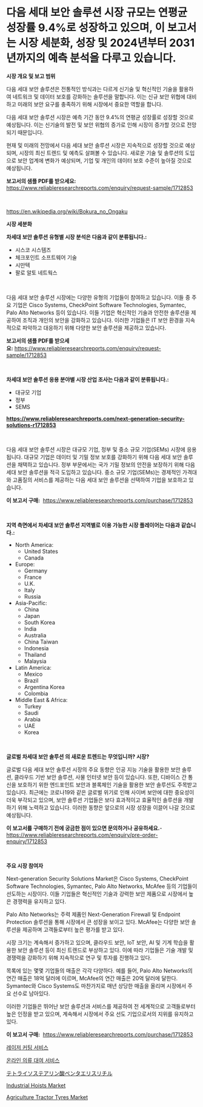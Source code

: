 <p><h1>다음 세대 보안 솔루션 시장 규모는 연평균 성장률 9.4%로 성장하고 있으며, 이 보고서는 시장 세분화, 성장 및 2024년부터 2031년까지의 예측 분석을 다루고 있습니다.</h1></p><p><strong>시장 개요 및 보고 범위</strong></p>
<p><p>다음 세대 보안 솔루션은 전통적인 방식과는 다르게 신기술 및 혁신적인 기술을 활용하여 네트워크 및 데이터 보호를 강화하는 솔루션을 말합니다. 이는 신규 보안 위협에 대비하고 미래의 보안 요구를 충족하기 위해 시장에서 중요한 역할을 합니다.</p><p>다음 세대 보안 솔루션 시장은 예측 기간 동안 9.4%의 연평균 성장률로 성장할 것으로 예상됩니다. 이는 신기술의 발전 및 보안 위협의 증가로 인해 시장이 증가할 것으로 전망되기 때문입니다.</p><p>현재 및 미래의 전망에서 다음 세대 보안 솔루션 시장은 지속적으로 성장할 것으로 예상되며, 시장의 최신 트렌드 및 예측도 살펴볼 수 있습니다. 새로운 기술 및 솔루션의 도입으로 보안 업계에 변화가 예상되며, 기업 및 개인의 데이터 보호 수준이 높아질 것으로 예상됩니다.</p></p>
<p><strong>보고서의 샘플 PDF를 받으세요:</strong> <a href="https://www.reliableresearchreports.com/enquiry/request-sample/1712853">https://www.reliableresearchreports.com/enquiry/request-sample/1712853</a></p>
<p>&nbsp;</p>
<p><a href="https://en.wikipedia.org/wiki/Bokura_no_Ongaku">https://en.wikipedia.org/wiki/Bokura_no_Ongaku</a></p>
<p><strong>시장 세분화</strong></p>
<p><strong>차세대 보안 솔루션 유형별 시장 분석은 다음과 같이 분류됩니다.:</strong></p>
<p><ul><li>시스코 시스템즈</li><li>체크포인트 소프트웨어 기술</li><li>시만텍</li><li>팔로 알토 네트웍스</li></ul></p>
<p>&nbsp;</p>
<p><p>다음 세대 보안 솔루션 시장에는 다양한 유형의 기업들이 참여하고 있습니다. 이들 중 주요 기업은 Cisco Systems, CheckPoint Software Technologies, Symantec, Palo Alto Networks 등이 있습니다. 이들 기업은 혁신적인 기술과 안전한 솔루션을 제공하여 조직과 개인의 보안을 강화하고 있습니다. 이러한 기업들은 IT 보안 환경을 지속적으로 파악하고 대응하기 위해 다양한 보안 솔루션을 제공하고 있습니다.</p></p>
<p><strong>보고서의 샘플 PDF를 받으세요:</strong>&nbsp;<a href="https://www.reliableresearchreports.com/enquiry/request-sample/1712853">https://www.reliableresearchreports.com/enquiry/request-sample/1712853</a></p>
<p>&nbsp;</p>
<p><strong> 차세대 보안 솔루션 응용 분야별 시장 산업 조사는 다음과 같이 분류됩니다.:</strong></p>
<p><ul><li>대규모 기업</li><li>정부</li><li>SEMS</li></ul></p>
<p><strong><a href="https://www.reliableresearchreports.com/next-generation-security-solutions-r1712853">https://www.reliableresearchreports.com/next-generation-security-solutions-r1712853</a></strong></p>
<p>&nbsp;</p>
<p><p>다음 세대 보안 솔루션 시장은 대규모 기업, 정부 및 중소 규모 기업(SEMs) 시장에 응용됩니다. 대규모 기업은 데이터 및 기밀 정보 보호를 강화하기 위해 다음 세대 보안 솔루션을 채택하고 있습니다. 정부 부문에서는 국가 기밀 정보의 안전을 보장하기 위해 다음 세대 보안 솔루션을 적극 도입하고 있습니다. 중소 규모 기업(SEMs)는 경제적인 가격대와 고품질의 서비스를 제공하는 다음 세대 보안 솔루션을 선택하여 기업을 보호하고 있습니다.</p></p>
<p><strong>이 보고서 구매:</strong>&nbsp; <a href="https://www.reliableresearchreports.com/purchase/1712853">https://www.reliableresearchreports.com/purchase/1712853</a></p>
<p>&nbsp;</p>
<p><strong>지역 측면에서 차세대 보안 솔루션 지역별로 이용 가능한 시장 플레이어는 다음과 같습니다.:</strong></p>
<p><ul>
    <li>
        North America:
        <ul>
            <li>United States</li>
            <li>Canada</li>
        </ul>
    </li>
    <li>
        Europe:
        <ul>
            <li>Germany</li>
            <li>France</li>
            <li>U.K.</li>
            <li>Italy</li>
            <li>Russia</li>
        </ul>
    </li>
    <li>
        Asia-Pacific:
        <ul>
            <li>China</li>
            <li>Japan</li>
            <li>South Korea</li>
            <li>India</li>
            <li>Australia</li>
            <li>China Taiwan</li>
            <li>Indonesia</li>
            <li>Thailand</li>
            <li>Malaysia</li>
        </ul>
    </li>
    <li>
        Latin America:
        <ul>
            <li>Mexico</li>
            <li>Brazil</li>
            <li>Argentina Korea</li>
            <li>Colombia</li>
        </ul>
    </li>
    <li>
        Middle East & Africa:
        <ul>
            <li>Turkey</li>
            <li>Saudi</li>
            <li>Arabia</li>
            <li>UAE</li>
            <li>Korea</li>
        </ul>
    </li>
    </ul></p>
<p>&nbsp;</p>
<p><strong>글로벌 차세대 보안 솔루션 의 새로운 트렌드는 무엇입니까? 시장?</strong></p>
<p><p>글로벌 다음 세대 보안 솔루션 시장의 주요 동향은 인공 지능 기술을 활용한 보안 솔루션, 클라우드 기반 보안 솔루션, 사물 인터넷 보안 등이 있습니다. 또한, 디바이스 간 통신을 보호하기 위한 엔드포인트 보안과 블록체인 기술을 활용한 보안 솔루션도 주목받고 있습니다. 최근에는 코로나19와 같은 글로벌 위기로 인해 사이버 보안에 대한 중요성이 더욱 부각되고 있으며, 보안 솔루션 기업들은 보다 효과적이고 효율적인 솔루션을 개발하기 위해 노력하고 있습니다. 이러한 동향은 앞으로의 시장 성장을 이끌어 나갈 것으로 예상됩니다.</p></p>
<p><strong>이 보고서를 구매하기 전에 궁금한 점이 있으면 문의하거나 공유하세요.</strong>- <a href="https://www.reliableresearchreports.com/enquiry/pre-order-enquiry/1712853">https://www.reliableresearchreports.com/enquiry/pre-order-enquiry/1712853</a></p>
<p>&nbsp;</p>
<p><strong>주요 시장 참여자</strong></p>
<p><p>Next-generation Security Solutions Market은 Cisco Systems, CheckPoint Software Technologies, Symantec, Palo Alto Networks, McAfee 등의 기업들이 선도하는 시장이다. 이들 기업들은 혁신적인 기술과 강력한 보안 제품으로 시장에서 높은 경쟁력을 유지하고 있다.</p><p>Palo Alto Networks는 주력 제품인 Next-Generation Firewall 및 Endpoint Protection 솔루션을 통해 시장에서 큰 성장을 보이고 있다. McAfee는 다양한 보안 솔루션을 제공하며 고객들로부터 높은 평가를 받고 있다.</p><p>시장 크기는 계속해서 증가하고 있으며, 클라우드 보안, IoT 보안, AI 및 기계 학습을 활용한 보안 솔루션 등이 최신 트렌드로 부상하고 있다. 이에 따라 기업들은 기술 개발 및 경쟁력을 강화하기 위해 지속적으로 연구 및 투자를 진행하고 있다.</p><p>목록에 있는 몇몇 기업들의 매출은 각각 다양하다. 예를 들어, Palo Alto Networks의 연간 매출은 18억 달러에 이르며, McAfee의 연간 매출은 20억 달러에 달한다. Symantec와 Cisco Systems도 마찬가지로 매년 상당한 매출을 올리며 시장에서 주요 선수로 남아있다.</p><p>이러한 기업들은 뛰어난 보안 솔루션과 서비스를 제공하여 전 세계적으로 고객들로부터 높은 인정을 받고 있으며, 계속해서 시장에서 주요 선도 기업으로서의 지위를 유지하고 있다.</p></p>
<p><strong>이 보고서 구매:</strong>&nbsp;&nbsp;<a href="https://www.reliableresearchreports.com/purchase/1712853">https://www.reliableresearchreports.com/purchase/1712853</a></p>
<p><p><a href="https://github.com/brendon65677/Market-Research-Report-List-1/blob/main/7792583168245.md">레이저 커팅 서비스</a></p><p><a href="https://github.com/OwenHamiytll568745/Market-Research-Report-List-2/blob/main/8604735168244.md">온라인 의류 대여 서비스</a></p><p><a href="https://github.com/KaliMetz2023/Market-Research-Report-List-1/blob/main/9636430157004.md">テトライソステアリン酸ペンタエリスリチル</a></p><p><a href="https://github.com/seekum/Market-Research-Report-List-3/blob/main/industrial-hoists-market.md">Industrial Hoists Market</a></p><p><a href="https://github.com/timeliteaut/Market-Research-Report-List-3/blob/main/agriculture-tractor-tyres-market.md">Agriculture Tractor Tyres Market</a></p></p>